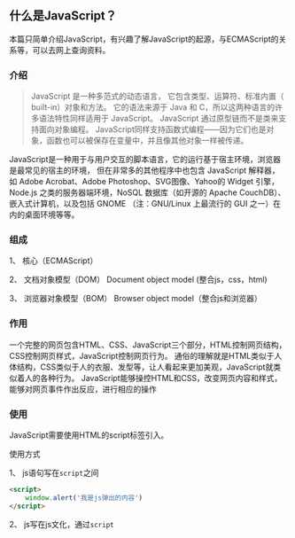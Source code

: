 ## 什么是JavaScript？

本篇只简单介绍JavaScript，有兴趣了解JavaScript的起源，与ECMAScript的关系等，可以去网上查询资料。

### 介绍
> JavaScript 是一种多范式的动态语言，
>它包含类型、运算符、标准内置（ built-in）对象和方法。
>它的语法来源于 Java 和 C，所以这两种语言的许多语法特性同样适用于 JavaScript。
>JavaScript 通过原型链而不是类来支持面向对象编程。
>JavaScript同样支持函数式编程——因为它们也是对象，函数也可以被保存在变量中，并且像其他对象一样被传递。
>

JavaScript是一种用于与用户交互的脚本语言，它的运行基于宿主环境，浏览器是最常见的宿主的环境，
但在非常多的其他程序中也包含 JavaScript 解释器，
如 Adobe Acrobat、Adobe Photoshop、SVG图像、Yahoo的 Widget 引擎，Node.js 之类的服务器端环境，NoSQL 数据库（如开源的 Apache CouchDB）、嵌入式计算机，以及包括 GNOME （注：GNU/Linux 上最流行的 GUI 之一）在内的桌面环境等等。

### 组成

1、 核心（ECMAScript）

2、 文档对象模型（DOM） Document object model (整合js，css，html)

3、 浏览器对象模型（BOM） Browser object model（整合js和浏览器）

### 作用

一个完整的网页包含HTML、CSS、JavaScript三个部分，HTML控制网页结构，CSS控制网页样式，JavaScript控制网页行为。
通俗的理解就是HTML类似于人体结构，CSS类似于人的衣服、发型等，让人看起来更加美观，JavaScript就类似着人的各种行为。
JavaScript能够操控HTML和CSS，改变网页内容和样式，能够对网页事件作出反应，进行相应的操作

### 使用

JavaScript需要使用HTML的script标签引入。

使用方式

1、 js语句写在<code>script</code>之间

```html
<script>
    window.alert('我是js弹出的内容')
</script>
```
2、 js写在js文化，通过<code>script</code>
